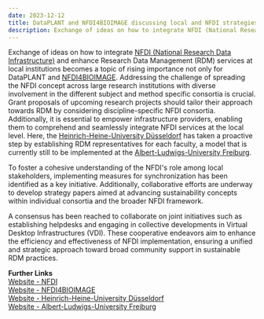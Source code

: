 ```yaml
---
date: 2023-12-12
title: DataPLANT and NFDI4BIOIMAGE discussing local and NFDI strategies on sustainability
description: Exchange of ideas on how to integrate NFDI (National Research Data Infrastructure) and enhance Research Data Management (RDM) services at local institutions becomes a topic of rising importance not only for DataPLANT and NFDI4BIOIMAGE. Addressing the challenge of spreading the NFDI concept across large research institutions with diverse involvement in the different subject and method specific consortia is crucial. Grant proposals of upcoming research projects should tailor their approach towards RDM by considering discipline-specific NFDI consortia...
---
```

Exchange of ideas on how to integrate [NFDI (National Research Data Infrastructure)](https://www.nfdi.de/) and enhance Research Data Management (RDM) services at local institutions becomes a topic of rising importance not only for DataPLANT and [NFDI4BIOIMAGE](https://nfdi4bioimage.de/en/start/). Addressing the challenge of spreading the NFDI concept across large research institutions with diverse involvement in the different subject and method specific consortia is crucial. Grant proposals of upcoming research projects should tailor their approach towards RDM by considering discipline-specific NFDI consortia. Additionally, it is essential to empower infrastructure providers, enabling them to comprehend and seamlessly integrate NFDI services at the local level. Here, the [Heinrich-Heine-University Düsseldorf](https://www.hhu.de/) has taken a proactive step by establishing RDM representatives for each faculty, a model that is currently still to be implemented at the [Albert-Ludwigs-University Freiburg](https://uni-freiburg.de/).   

To foster a cohesive understanding of the NFDI's role among local stakeholders, implementing measures for synchronization has been identified as a key initiative. Additionally, collaborative efforts are underway to develop strategy papers aimed at advancing sustainability concepts within individual consortia and the broader NFDI framework.   

A consensus has been reached to collaborate on joint initiatives such as establishing helpdesks and engaging in collective developments in Virtual Desktop Infrastructures (VDI). These cooperative endeavors aim to enhance the efficiency and effectiveness of NFDI implementation, ensuring a unified and strategic approach toward broad community support in sustainable RDM practices.   


**Further Links**   
[Website - NFDI](https://www.nfdi.de/)   
[Website - NFDI4BIOIMAGE](https://nfdi4bioimage.de/en/start/)    
[Website - Heinrich-Heine-University Düsseldorf](https://www.hhu.de/)  
[Website - Albert-Ludwigs-University Freiburg](https://uni-freiburg.de/)  
